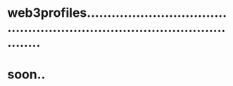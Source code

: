 # web3profiles...............................................................................................
# soon..
